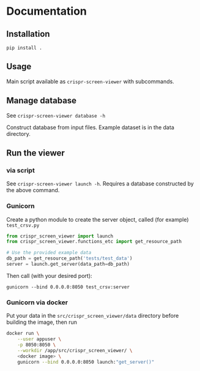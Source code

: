 # Documentation

## Installation
`pip install .`

## Usage
Main script available as `crispr-screen-viewer` with subcommands.

## Manage database
See `crispr-screen-viewer database -h`

Construct database from input files. Example dataset is in the data directory.

## Run the viewer
### via script
See `crispr-screen-viewer launch -h`. Requires a database constructed by the above command.

### Gunicorn
Create a python module to create the server object, called (for example) `test_crsv.py`
```python
from crispr_screen_viewer import launch
from crispr_screen_viewer.functions_etc import get_resource_path

# Use the provided example data
db_path = get_resource_path('tests/test_data')
server = launch.get_server(data_path=db_path)
```

Then call (with your desired port):
```shell
gunicorn --bind 0.0.0.0:8050 test_crsv:server
```

### Gunicorn via docker
Put your data in the `src/crispr_screen_viewer/data` directory before building the image, then run 
```sh
docker run \
	--user appuser \
	-p 8050:8050 \
	--workdir /app/src/crispr_screen_viewer/ \
	<docker image> \
	gunicorn --bind 0.0.0.0:8050 launch:"get_server()"
```
